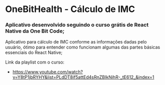 # OneBitHealth - Cálculo de IMC

### Aplicativo desenvolvido seguindo o curso grátis de React Native da One Bit Code;

Aplicativo para cálculo de IMC conforme as informações dadas pelo 
usuário, ótimo para entender como funcionam algumas das partes básicas
essenciais do React Native;

Link da playlist com o curso:
  - https://www.youtube.com/watch?v=Y8tP1jbRYHY&list=PLdDT8if5attEd4sRnZBIkNihR-_tE612_&index=1
